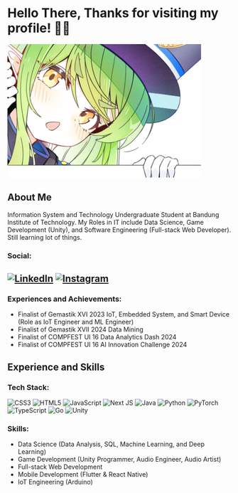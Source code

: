 # Hello There, Thanks for visiting my profile! 👋👋

<img src="https://github.com/zeev-haydar/zeev-haydar/blob/32a0f82b8abbc4e59375cd1558ab27686d582788/GXd2FRWbwAMkSqZ.jpeg" alt="Hikari" width=auto height=300 style="object-fit:contain;"/>

## About Me

Information System and Technology Undergraduate Student at Bandung Institute of Technology.
My Roles in IT include Data Science, Game Development (Unity), and Software Engineering (Full-stack Web Developer).
Still learning lot of things.

### Social:

 [![LinkedIn](https://img.shields.io/badge/LinkedIn-%230077B5.svg?logo=linkedin&logoColor=white)](https://www.linkedin.com/in/nazhif-haidar-putra-wibowo/) [![Instagram](https://img.shields.io/badge/Instagram-%23E4405F.svg?logo=Instagram&logoColor=white)](https://www.instagram.com/nazhifhaidar/)
----------------------------------------------------------

### Experiences and Achievements:
- Finalist of Gemastik XVI 2023 IoT, Embedded System, and Smart Device (Role as IoT Engineer and ML Engineer)
- Finalist of Gemastik XVII 2024 Data Mining
- Finalist of COMPFEST UI 16 Data Analytics Dash 2024
- Finalist of COMPFEST UI 16 AI Innovation Challenge 2024

## Experience and Skills

### Tech Stack:

![CSS3](https://img.shields.io/badge/css3-%231572B6.svg?style=plastic&logo=css3&logoColor=white) 
![HTML5](https://img.shields.io/badge/html5-%23E34F26.svg?style=plastic&logo=html5&logoColor=white) 
![JavaScript](https://img.shields.io/badge/javascript-%23323330.svg?style=plastic&logo=javascript&logoColor=%23F7DF1E) 
![Next JS](https://img.shields.io/badge/Next-black?style=plastic&logo=next.js&logoColor=white)
![Java](https://img.shields.io/badge/java-%23ED8B00.svg?style=plastic&logo=java&logoColor=white)
![Python](https://img.shields.io/badge/python-3670A0?style=plastic&logo=python&logoColor=ffdd54) 
![PyTorch](https://img.shields.io/badge/Pytorch-white?style=plastic&logo=pytorch&logoColor=ee4c2c)
![TypeScript](https://img.shields.io/badge/typescript-%23007ACC.svg?style=plastic&logo=typescript&logoColor=white)
![Go](https://img.shields.io/badge/go-%2300ADD8.svg?style=plastic&logo=go&logoColor=white)
![Unity](https://img.shields.io/badge/unity-%23FFFFFF.svg?style=plastic&logo=unity&logoColor=black)

### Skills:

- Data Science (Data Analysis, SQL, Machine Learning, and Deep Learning)
- Game Development (Unity Programmer, Audio Engineer, Audio Artist)
- Full-stack Web Development
- Mobile Development (Flutter & React Native)
- IoT Engineering (Arduino)
